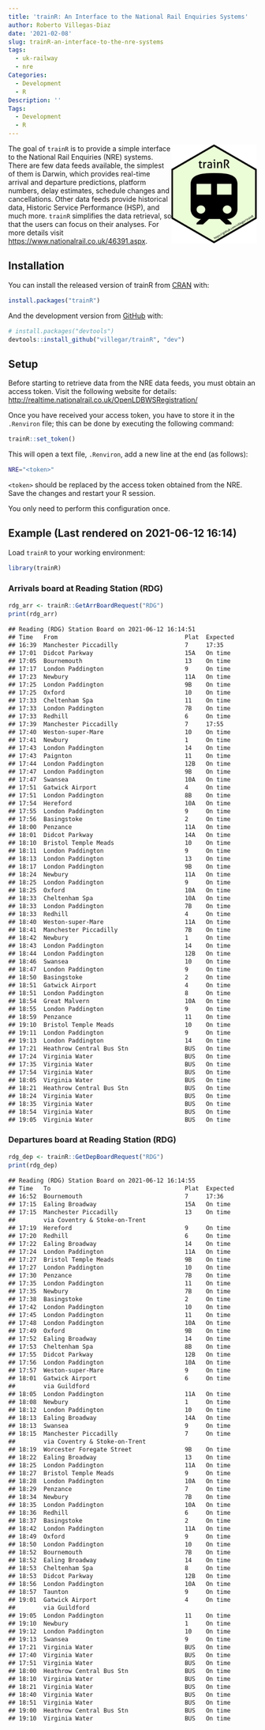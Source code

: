 ```yaml
---
title: 'trainR: An Interface to the National Rail Enquiries Systems'
author: Roberto Villegas-Diaz
date: '2021-02-08'
slug: trainR-an-interface-to-the-nre-systems
tags:
  - uk-railway
  - nre
Categories:
  - Development
  - R
Description: ''
Tags:
  - Development
  - R
---
```


<img src="https://raw.githubusercontent.com/villegar/trainR/main/inst/images/logo.png" alt="logo" align="right" height=200px/>

The goal of `trainR` is to provide a simple interface to the 
National Rail Enquiries (NRE) systems. There are few data feeds 
available, the simplest of them is Darwin, which provides real-time 
arrival and departure predictions, platform numbers, delay estimates, 
schedule changes and cancellations. Other data feeds provide historical 
data, Historic Service Performance (HSP), and much more. `trainR` 
simplifies the data retrieval, so that the users can focus on their 
analyses. For more details visit 
https://www.nationalrail.co.uk/46391.aspx.

## Installation

You can install the released version of trainR from [CRAN](https://CRAN.R-project.org) with:

``` r
install.packages("trainR")
```

And the development version from [GitHub](https://github.com/) with:

``` r
# install.packages("devtools")
devtools::install_github("villegar/trainR", "dev")
```

## Setup
Before starting to retrieve data from the NRE data feeds, you must obtain an access token. 
Visit the following website for details: http://realtime.nationalrail.co.uk/OpenLDBWSRegistration/

Once you have received your access token, you have to store it in the `.Renviron` file; this can be 
done by executing the following command:


```r
trainR::set_token()
```

This will open a text file, `.Renviron`, add a new line at the end (as follows):

```bash
NRE="<token>"
```

`<token>` should be replaced by the access token obtained from the NRE. Save the changes and restart 
your R session.

You only need to perform this configuration once.

## Example (Last rendered on 2021-06-12 16:14)

Load `trainR` to your working environment:

```r
library(trainR)
```

### Arrivals board at Reading Station (RDG)


```r
rdg_arr <- trainR::GetArrBoardRequest("RDG")
print(rdg_arr)
```

```
## Reading (RDG) Station Board on 2021-06-12 16:14:51
## Time   From                                    Plat  Expected
## 16:39  Manchester Piccadilly                   7     17:35
## 17:01  Didcot Parkway                          15A   On time
## 17:05  Bournemouth                             13    On time
## 17:17  London Paddington                       9     On time
## 17:23  Newbury                                 11A   On time
## 17:25  London Paddington                       9B    On time
## 17:25  Oxford                                  10    On time
## 17:33  Cheltenham Spa                          11    On time
## 17:33  London Paddington                       7B    On time
## 17:33  Redhill                                 6     On time
## 17:39  Manchester Piccadilly                   7     17:55
## 17:40  Weston-super-Mare                       10    On time
## 17:41  Newbury                                 1     On time
## 17:43  London Paddington                       14    On time
## 17:43  Paignton                                11    On time
## 17:44  London Paddington                       12B   On time
## 17:47  London Paddington                       9B    On time
## 17:47  Swansea                                 10A   On time
## 17:51  Gatwick Airport                         4     On time
## 17:51  London Paddington                       8B    On time
## 17:54  Hereford                                10A   On time
## 17:55  London Paddington                       9     On time
## 17:56  Basingstoke                             2     On time
## 18:00  Penzance                                11A   On time
## 18:01  Didcot Parkway                          14A   On time
## 18:10  Bristol Temple Meads                    10    On time
## 18:11  London Paddington                       9     On time
## 18:13  London Paddington                       13    On time
## 18:17  London Paddington                       9B    On time
## 18:24  Newbury                                 11A   On time
## 18:25  London Paddington                       9     On time
## 18:25  Oxford                                  10A   On time
## 18:33  Cheltenham Spa                          10A   On time
## 18:33  London Paddington                       7B    On time
## 18:33  Redhill                                 4     On time
## 18:40  Weston-super-Mare                       11A   On time
## 18:41  Manchester Piccadilly                   7B    On time
## 18:42  Newbury                                 1     On time
## 18:43  London Paddington                       14    On time
## 18:44  London Paddington                       12B   On time
## 18:46  Swansea                                 10    On time
## 18:47  London Paddington                       9     On time
## 18:50  Basingstoke                             2     On time
## 18:51  Gatwick Airport                         4     On time
## 18:51  London Paddington                       8     On time
## 18:54  Great Malvern                           10A   On time
## 18:55  London Paddington                       9     On time
## 18:59  Penzance                                11    On time
## 19:10  Bristol Temple Meads                    10    On time
## 19:11  London Paddington                       9     On time
## 19:13  London Paddington                       14    On time
## 17:21  Heathrow Central Bus Stn                BUS   On time
## 17:24  Virginia Water                          BUS   On time
## 17:35  Virginia Water                          BUS   On time
## 17:54  Virginia Water                          BUS   On time
## 18:05  Virginia Water                          BUS   On time
## 18:21  Heathrow Central Bus Stn                BUS   On time
## 18:24  Virginia Water                          BUS   On time
## 18:35  Virginia Water                          BUS   On time
## 18:54  Virginia Water                          BUS   On time
## 19:05  Virginia Water                          BUS   On time
```

### Departures board at Reading Station (RDG)


```r
rdg_dep <- trainR::GetDepBoardRequest("RDG")
print(rdg_dep)
```

```
## Reading (RDG) Station Board on 2021-06-12 16:14:55
## Time   To                                      Plat  Expected
## 16:52  Bournemouth                             7     17:36
## 17:15  Ealing Broadway                         15A   On time
## 17:15  Manchester Piccadilly                   13    On time
##        via Coventry & Stoke-on-Trent           
## 17:19  Hereford                                9     On time
## 17:20  Redhill                                 6     On time
## 17:22  Ealing Broadway                         14    On time
## 17:24  London Paddington                       11A   On time
## 17:27  Bristol Temple Meads                    9B    On time
## 17:27  London Paddington                       10    On time
## 17:30  Penzance                                7B    On time
## 17:35  London Paddington                       11    On time
## 17:35  Newbury                                 7B    On time
## 17:38  Basingstoke                             2     On time
## 17:42  London Paddington                       10    On time
## 17:45  London Paddington                       11    On time
## 17:48  London Paddington                       10A   On time
## 17:49  Oxford                                  9B    On time
## 17:52  Ealing Broadway                         14    On time
## 17:53  Cheltenham Spa                          8B    On time
## 17:55  Didcot Parkway                          12B   On time
## 17:56  London Paddington                       10A   On time
## 17:57  Weston-super-Mare                       9     On time
## 18:01  Gatwick Airport                         6     On time
##        via Guildford                           
## 18:05  London Paddington                       11A   On time
## 18:08  Newbury                                 1     On time
## 18:12  London Paddington                       10    On time
## 18:13  Ealing Broadway                         14A   On time
## 18:13  Swansea                                 9     On time
## 18:15  Manchester Piccadilly                   7     On time
##        via Coventry & Stoke-on-Trent           
## 18:19  Worcester Foregate Street               9B    On time
## 18:22  Ealing Broadway                         13    On time
## 18:25  London Paddington                       11A   On time
## 18:27  Bristol Temple Meads                    9     On time
## 18:28  London Paddington                       10A   On time
## 18:29  Penzance                                7     On time
## 18:34  Newbury                                 7B    On time
## 18:35  London Paddington                       10A   On time
## 18:36  Redhill                                 6     On time
## 18:37  Basingstoke                             2     On time
## 18:42  London Paddington                       11A   On time
## 18:49  Oxford                                  9     On time
## 18:50  London Paddington                       10    On time
## 18:52  Bournemouth                             7B    On time
## 18:52  Ealing Broadway                         14    On time
## 18:53  Cheltenham Spa                          8     On time
## 18:53  Didcot Parkway                          12B   On time
## 18:56  London Paddington                       10A   On time
## 18:57  Taunton                                 9     On time
## 19:01  Gatwick Airport                         4     On time
##        via Guildford                           
## 19:05  London Paddington                       11    On time
## 19:10  Newbury                                 1     On time
## 19:12  London Paddington                       10    On time
## 19:13  Swansea                                 9     On time
## 17:21  Virginia Water                          BUS   On time
## 17:40  Virginia Water                          BUS   On time
## 17:51  Virginia Water                          BUS   On time
## 18:00  Heathrow Central Bus Stn                BUS   On time
## 18:10  Virginia Water                          BUS   On time
## 18:21  Virginia Water                          BUS   On time
## 18:40  Virginia Water                          BUS   On time
## 18:51  Virginia Water                          BUS   On time
## 19:00  Heathrow Central Bus Stn                BUS   On time
## 19:10  Virginia Water                          BUS   On time
```
